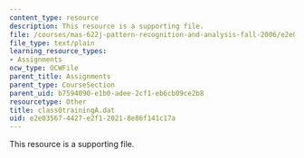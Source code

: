 ```yaml
---
content_type: resource
description: This resource is a supporting file.
file: /courses/mas-622j-pattern-recognition-and-analysis-fall-2006/e2e035674427e2f120218e86f141c17a_class0trainingA.dat
file_type: text/plain
learning_resource_types:
- Assignments
ocw_type: OCWFile
parent_title: Assignments
parent_type: CourseSection
parent_uid: b7594090-e1b0-adee-2cf1-eb6cb09ce2b8
resourcetype: Other
title: class0trainingA.dat
uid: e2e03567-4427-e2f1-2021-8e86f141c17a
---
```

This resource is a supporting file.

